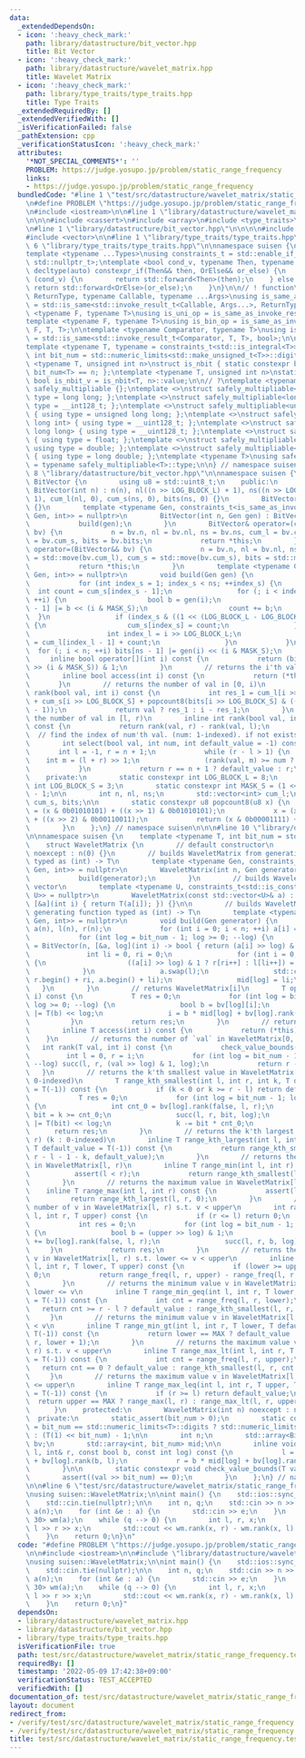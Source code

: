 ```yaml
---
data:
  _extendedDependsOn:
  - icon: ':heavy_check_mark:'
    path: library/datastructure/bit_vector.hpp
    title: Bit Vector
  - icon: ':heavy_check_mark:'
    path: library/datastructure/wavelet_matrix.hpp
    title: Wavelet Matrix
  - icon: ':heavy_check_mark:'
    path: library/type_traits/type_traits.hpp
    title: Type Traits
  _extendedRequiredBy: []
  _extendedVerifiedWith: []
  _isVerificationFailed: false
  _pathExtension: cpp
  _verificationStatusIcon: ':heavy_check_mark:'
  attributes:
    '*NOT_SPECIAL_COMMENTS*': ''
    PROBLEM: https://judge.yosupo.jp/problem/static_range_frequency
    links:
    - https://judge.yosupo.jp/problem/static_range_frequency
  bundledCode: "#line 1 \"test/src/datastructure/wavelet_matrix/static_range_frequency.test.cpp\"\
    \n#define PROBLEM \"https://judge.yosupo.jp/problem/static_range_frequency\"\n\
    \n#include <iostream>\n\n#line 1 \"library/datastructure/wavelet_matrix.hpp\"\n\
    \n\n\n#include <cassert>\n#include <array>\n#include <type_traits>\n#include <limits>\n\
    \n#line 1 \"library/datastructure/bit_vector.hpp\"\n\n\n\n#include <cstdint>\n\
    #include <vector>\n\n#line 1 \"library/type_traits/type_traits.hpp\"\n\n\n\n#line\
    \ 6 \"library/type_traits/type_traits.hpp\"\n\nnamespace suisen {\n// ! utility\n\
    template <typename ...Types>\nusing constraints_t = std::enable_if_t<std::conjunction_v<Types...>,\
    \ std::nullptr_t>;\ntemplate <bool cond_v, typename Then, typename OrElse>\nconstexpr\
    \ decltype(auto) constexpr_if(Then&& then, OrElse&& or_else) {\n    if constexpr\
    \ (cond_v) {\n        return std::forward<Then>(then);\n    } else {\n       \
    \ return std::forward<OrElse>(or_else);\n    }\n}\n\n// ! function\ntemplate <typename\
    \ ReturnType, typename Callable, typename ...Args>\nusing is_same_as_invoke_result\
    \ = std::is_same<std::invoke_result_t<Callable, Args...>, ReturnType>;\ntemplate\
    \ <typename F, typename T>\nusing is_uni_op = is_same_as_invoke_result<T, F, T>;\n\
    template <typename F, typename T>\nusing is_bin_op = is_same_as_invoke_result<T,\
    \ F, T, T>;\n\ntemplate <typename Comparator, typename T>\nusing is_comparator\
    \ = std::is_same<std::invoke_result_t<Comparator, T, T>, bool>;\n\n// ! integral\n\
    template <typename T, typename = constraints_t<std::is_integral<T>>>\nconstexpr\
    \ int bit_num = std::numeric_limits<std::make_unsigned_t<T>>::digits;\ntemplate\
    \ <typename T, unsigned int n>\nstruct is_nbit { static constexpr bool value =\
    \ bit_num<T> == n; };\ntemplate <typename T, unsigned int n>\nstatic constexpr\
    \ bool is_nbit_v = is_nbit<T, n>::value;\n\n// ?\ntemplate <typename T>\nstruct\
    \ safely_multipliable {};\ntemplate <>\nstruct safely_multipliable<int> { using\
    \ type = long long; };\ntemplate <>\nstruct safely_multipliable<long long> { using\
    \ type = __int128_t; };\ntemplate <>\nstruct safely_multipliable<unsigned int>\
    \ { using type = unsigned long long; };\ntemplate <>\nstruct safely_multipliable<unsigned\
    \ long int> { using type = __uint128_t; };\ntemplate <>\nstruct safely_multipliable<unsigned\
    \ long long> { using type = __uint128_t; };\ntemplate <>\nstruct safely_multipliable<float>\
    \ { using type = float; };\ntemplate <>\nstruct safely_multipliable<double> {\
    \ using type = double; };\ntemplate <>\nstruct safely_multipliable<long double>\
    \ { using type = long double; };\ntemplate <typename T>\nusing safely_multipliable_t\
    \ = typename safely_multipliable<T>::type;\n\n} // namespace suisen\n\n\n#line\
    \ 8 \"library/datastructure/bit_vector.hpp\"\n\nnamespace suisen {\n    class\
    \ BitVector {\n        using u8 = std::uint8_t;\n    public:\n        explicit\
    \ BitVector(int n) : n(n), nl((n >> LOG_BLOCK_L) + 1), ns((n >> LOG_BLOCK_S) +\
    \ 1), cum_l(nl, 0), cum_s(ns, 0), bits(ns, 0) {}\n        BitVector() : BitVector(0)\
    \ {}\n        template <typename Gen, constraints_t<is_same_as_invoke_result<bool,\
    \ Gen, int>> = nullptr>\n        BitVector(int n, Gen gen) : BitVector(n) {\n\
    \            build(gen);\n        }\n        BitVector& operator=(const BitVector&\
    \ bv) {\n            n = bv.n, nl = bv.nl, ns = bv.ns, cum_l = bv.cum_l, cum_s\
    \ = bv.cum_s, bits = bv.bits;\n            return *this;\n        }\n        BitVector&\
    \ operator=(BitVector&& bv) {\n            n = bv.n, nl = bv.nl, ns = bv.ns, cum_l\
    \ = std::move(bv.cum_l), cum_s = std::move(bv.cum_s), bits = std::move(bv.bits);\n\
    \            return *this;\n        }\n        template <typename Gen, constraints_t<is_same_as_invoke_result<bool,\
    \ Gen, int>> = nullptr>\n        void build(Gen gen) {\n            int i = 0;\n\
    \            for (int index_s = 1; index_s < ns; ++index_s) {\n              \
    \  int count = cum_s[index_s - 1];\n                for (; i < index_s << LOG_BLOCK_S;\
    \ ++i) {\n                    bool b = gen(i);\n                    bits[index_s\
    \ - 1] |= b << (i & MASK_S);\n                    count += b;\n              \
    \  }\n                if (index_s & ((1 << (LOG_BLOCK_L - LOG_BLOCK_S)) - 1))\
    \ {\n                    cum_s[index_s] = count;\n                } else {\n \
    \                   int index_l = i >> LOG_BLOCK_L;\n                    cum_l[index_l]\
    \ = cum_l[index_l - 1] + count;\n                }\n            }\n          \
    \  for (; i < n; ++i) bits[ns - 1] |= gen(i) << (i & MASK_S);\n        }\n   \
    \     inline bool operator[](int i) const {\n            return (bits[i >> LOG_BLOCK_S]\
    \ >> (i & MASK_S)) & 1;\n        }\n        // returns the i'th val (i: 0-indexed)\n\
    \        inline bool access(int i) const {\n            return (*this)[i];\n \
    \       }\n        // returns the number of val in [0, i)\n        inline int\
    \ rank(bool val, int i) const {\n            int res_1 = cum_l[i >> LOG_BLOCK_L]\
    \ + cum_s[i >> LOG_BLOCK_S] + popcount8(bits[i >> LOG_BLOCK_S] & ((1 << (i & MASK_S))\
    \ - 1));\n            return val ? res_1 : i - res_1;\n        }\n        // returns\
    \ the number of val in [l, r)\n        inline int rank(bool val, int l, int r)\
    \ const {\n            return rank(val, r) - rank(val, l);\n        }\n      \
    \  // find the index of num'th val. (num: 1-indexed). if not exists, returns default_value.\n\
    \        int select(bool val, int num, int default_value = -1) const {\n     \
    \       int l = -1, r = n + 1;\n            while (r - l > 1) {\n            \
    \    int m = (l + r) >> 1;\n                (rank(val, m) >= num ? r : l) = m;\n\
    \            }\n            return r == n + 1 ? default_value : r;\n        }\n\
    \    private:\n        static constexpr int LOG_BLOCK_L = 8;\n        static constexpr\
    \ int LOG_BLOCK_S = 3;\n        static constexpr int MASK_S = (1 << LOG_BLOCK_S)\
    \ - 1;\n\n        int n, nl, ns;\n        std::vector<int> cum_l;\n        std::vector<u8>\
    \ cum_s, bits;\n\n        static constexpr u8 popcount8(u8 x) {\n            x\
    \ = (x & 0b01010101) + ((x >> 1) & 0b01010101);\n            x = (x & 0b00110011)\
    \ + ((x >> 2) & 0b00110011);\n            return (x & 0b00001111) + (x >> 4);\n\
    \        }\n    };\n} // namespace suisen\n\n\n#line 10 \"library/datastructure/wavelet_matrix.hpp\"\
    \n\nnamespace suisen {\n    template <typename T, int bit_num = std::numeric_limits<std::make_unsigned_t<T>>::digits>\n\
    \    struct WaveletMatrix {\n        // default constructor\n        WaveletMatrix()\
    \ noexcept : n(0) {}\n        // builds WaveletMatrix from generating function\
    \ typed as (int) -> T\n        template <typename Gen, constraints_t<is_same_as_invoke_result<T,\
    \ Gen, int>> = nullptr>\n        WaveletMatrix(int n, Gen generator) : n(n) {\n\
    \            build(generator);\n        }\n        // builds WaveletMatrix from\
    \ vector\n        template <typename U, constraints_t<std::is_constructible<T,\
    \ U>> = nullptr>\n        WaveletMatrix(const std::vector<U>& a) : WaveletMatrix(a.size(),\
    \ [&a](int i) { return T(a[i]); }) {}\n\n        // builds WaveletMatrix from\
    \ generating function typed as (int) -> T\n        template <typename Gen, constraints_t<is_same_as_invoke_result<T,\
    \ Gen, int>> = nullptr>\n        void build(Gen generator) {\n            std::vector<T>\
    \ a(n), l(n), r(n);\n            for (int i = 0; i < n; ++i) a[i] = generator(i);\n\
    \            for (int log = bit_num - 1; log >= 0; --log) {\n                bv[log]\
    \ = BitVector(n, [&a, log](int i) -> bool { return (a[i] >> log) & 1; });\n  \
    \              int li = 0, ri = 0;\n                for (int i = 0; i < n; ++i)\
    \ {\n                    ((a[i] >> log) & 1 ? r[ri++] : l[li++]) = a[i];\n   \
    \             }\n                a.swap(l);\n                std::copy(r.begin(),\
    \ r.begin() + ri, a.begin() + li);\n                mid[log] = li;\n         \
    \   }\n        }\n        // returns WaveletMatrix[i]\n        T operator[](int\
    \ i) const {\n            T res = 0;\n            for (int log = bit_num - 1;\
    \ log >= 0; --log) {\n                bool b = bv[log][i];\n                res\
    \ |= T(b) << log;\n                i = b * mid[log] + bv[log].rank(b, i);\n  \
    \          }\n            return res;\n        }\n        // returns WaveletMatrix[i]\n\
    \        inline T access(int i) const {\n            return (*this)[i];\n    \
    \    }\n        // returns the number of `val` in WaveletMatrix[0, i).\n     \
    \   int rank(T val, int i) const {\n            check_value_bounds(val);\n   \
    \         int l = 0, r = i;\n            for (int log = bit_num - 1; log >= 0;\
    \ --log) succ(l, r, (val >> log) & 1, log);\n            return r - l;\n     \
    \   }\n        // returns the k'th smallest value in WaveletMatrix[l, r) (k :\
    \ 0-indexed)\n        T range_kth_smallest(int l, int r, int k, T default_value\
    \ = T(-1)) const {\n            if (k < 0 or k >= r - l) return default_value;\n\
    \            T res = 0;\n            for (int log = bit_num - 1; log >= 0; --log)\
    \ {\n                int cnt_0 = bv[log].rank(false, l, r);\n                bool\
    \ bit = k >= cnt_0;\n                succ(l, r, bit, log);\n                res\
    \ |= T(bit) << log;\n                k -= bit * cnt_0;\n            }\n      \
    \      return res;\n        }\n        // returns the k'th largest value in WaveletMatrix[l,\
    \ r) (k : 0-indexed)\n        inline T range_kth_largest(int l, int r, int k,\
    \ T default_value = T(-1)) const {\n            return range_kth_smallest(l, r,\
    \ r - l - 1 - k, default_value);\n        }\n        // returns the minimum value\
    \ in WaveletMatrix[l, r)\n        inline T range_min(int l, int r) const {\n \
    \           assert(l < r);\n            return range_kth_smallest(l, r, 0);\n\
    \        }\n        // returns the maximum value in WaveletMatrix[l, r)\n    \
    \    inline T range_max(int l, int r) const {\n            assert(l < r);\n  \
    \          return range_kth_largest(l, r, 0);\n        }\n        // returns the\
    \ number of v in WaveletMatrix[l, r) s.t. v < upper\n        int range_freq(int\
    \ l, int r, T upper) const {\n            if (r <= l) return 0;\n            check_value_bounds(upper);\n\
    \            int res = 0;\n            for (int log = bit_num - 1; log >= 0; --log)\
    \ {\n                bool b = (upper >> log) & 1;\n                if (b) res\
    \ += bv[log].rank(false, l, r);\n                succ(l, r, b, log);\n       \
    \     }\n            return res;\n        }\n        // returns the number of\
    \ v in WaveletMatrix[l, r) s.t. lower <= v < upper\n        inline int range_freq(int\
    \ l, int r, T lower, T upper) const {\n            if (lower >= upper) return\
    \ 0;\n            return range_freq(l, r, upper) - range_freq(l, r, lower);\n\
    \        }\n        // returns the minimum value v in WaveletMatrix[l, r) s.t.\
    \ lower <= v\n        inline T range_min_geq(int l, int r, T lower, T default_value\
    \ = T(-1)) const {\n            int cnt = range_freq(l, r, lower);\n         \
    \   return cnt >= r - l ? default_value : range_kth_smallest(l, r, cnt);\n   \
    \     }\n        // returns the minimum value v in WaveletMatrix[l, r) s.t. lower\
    \ < v\n        inline T range_min_gt(int l, int r, T lower, T default_value =\
    \ T(-1)) const {\n            return lower == MAX ? default_value : range_min_geq(l,\
    \ r, lower + 1);\n        }\n        // returns the maximum value v in WaveletMatrix[l,\
    \ r) s.t. v < upper\n        inline T range_max_lt(int l, int r, T upper, T default_value\
    \ = T(-1)) const {\n            int cnt = range_freq(l, r, upper);\n         \
    \   return cnt == 0 ? default_value : range_kth_smallest(l, r, cnt - 1);\n   \
    \     }\n        // returns the maximum value v in WaveletMatrix[l, r) s.t. v\
    \ <= upper\n        inline T range_max_leq(int l, int r, T upper, T default_value\
    \ = T(-1)) const {\n            if (r >= l) return default_value;\n          \
    \  return upper == MAX ? range_max(l, r) : range_max_lt(l, r, upper + 1);\n  \
    \      }\n    protected:\n        WaveletMatrix(int n) noexcept : n(n) {}\n  \
    \  private:\n        static_assert(bit_num > 0);\n        static constexpr T MAX\
    \ = bit_num == std::numeric_limits<T>::digits ? std::numeric_limits<T>::max()\
    \ : (T(1) << bit_num) - 1;\n\n        int n;\n        std::array<BitVector, bit_num>\
    \ bv;\n        std::array<int, bit_num> mid;\n\n        inline void succ(int&\
    \ l, int& r, const bool b, const int log) const {\n            l = b * mid[log]\
    \ + bv[log].rank(b, l);\n            r = b * mid[log] + bv[log].rank(b, r);\n\
    \        }\n\n        static constexpr void check_value_bounds(T val) {\n    \
    \        assert((val >> bit_num) == 0);\n        }\n    };\n} // namespace suisen\n\
    \n\n#line 6 \"test/src/datastructure/wavelet_matrix/static_range_frequency.test.cpp\"\
    \nusing suisen::WaveletMatrix;\n\nint main() {\n    std::ios::sync_with_stdio(false);\n\
    \    std::cin.tie(nullptr);\n\n    int n, q;\n    std::cin >> n >> q;\n    std::vector<int>\
    \ a(n);\n    for (int &e : a) {\n        std::cin >> e;\n    }\n    WaveletMatrix<int,\
    \ 30> wm(a);\n    while (q --> 0) {\n        int l, r, x;\n        std::cin >>\
    \ l >> r >> x;\n        std::cout << wm.rank(x, r) - wm.rank(x, l) << '\\n';\n\
    \    }\n    return 0;\n}\n"
  code: "#define PROBLEM \"https://judge.yosupo.jp/problem/static_range_frequency\"\
    \n\n#include <iostream>\n\n#include \"library/datastructure/wavelet_matrix.hpp\"\
    \nusing suisen::WaveletMatrix;\n\nint main() {\n    std::ios::sync_with_stdio(false);\n\
    \    std::cin.tie(nullptr);\n\n    int n, q;\n    std::cin >> n >> q;\n    std::vector<int>\
    \ a(n);\n    for (int &e : a) {\n        std::cin >> e;\n    }\n    WaveletMatrix<int,\
    \ 30> wm(a);\n    while (q --> 0) {\n        int l, r, x;\n        std::cin >>\
    \ l >> r >> x;\n        std::cout << wm.rank(x, r) - wm.rank(x, l) << '\\n';\n\
    \    }\n    return 0;\n}"
  dependsOn:
  - library/datastructure/wavelet_matrix.hpp
  - library/datastructure/bit_vector.hpp
  - library/type_traits/type_traits.hpp
  isVerificationFile: true
  path: test/src/datastructure/wavelet_matrix/static_range_frequency.test.cpp
  requiredBy: []
  timestamp: '2022-05-09 17:42:38+09:00'
  verificationStatus: TEST_ACCEPTED
  verifiedWith: []
documentation_of: test/src/datastructure/wavelet_matrix/static_range_frequency.test.cpp
layout: document
redirect_from:
- /verify/test/src/datastructure/wavelet_matrix/static_range_frequency.test.cpp
- /verify/test/src/datastructure/wavelet_matrix/static_range_frequency.test.cpp.html
title: test/src/datastructure/wavelet_matrix/static_range_frequency.test.cpp
---
```

